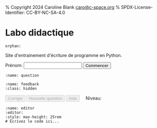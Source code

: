 % Copyright 2024 Caroline Blank <caro@c-space.org>
% SPDX-License-Identifier: CC-BY-NC-SA-4.0

# Labo didactique

```{metadata}
orphan:
```

<style>
#question pre,
#feedback pre {
    white-space: pre-wrap;
}
#level {
    margin-left: 1rem;
}
</style>

<script type="module">
import {bearerAuthorization, domLoaded, fetchJson, text, toBase64} from '../_static/tdoc/core.js';
import {decryptSecret, pageKey, random} from '../_static/tdoc/crypto.js';
import {findEditor} from '../_static/tdoc/editor.js';

// Créé la clé des secrets pour les APIs.
const key = await pageKey('key', 'nMHqoWnA0tvA');

// Décrypte les informations d'identification pour l'API de logging.
const storeUrl = tdoc.store_url || `${location.origin}/*store`;
const storeToken = await decryptSecret(key, {
    iv: 'vgVd4UDZlHfcA99C',
    data: 'iZm48UGgU0I/H3tP4W4ytR1SGZQ0RDGv+mNdPCAAqZGRc2mK8/DEVttoAZ9f3mEo',
});
const session = await toBase64(await random(18));

// Décrypte les informations d'identification pour l'API de chat.
const completionsURL =
    "https://im-api.proxy.c-space.net/1/ai/782/openai/chat/completions";
const compToken = await decryptSecret(key, {
    iv: 'WhVOIKndPgFcQp8x',
    data: 'cB2+NNx58sdf5faBu+65lYUit6U2HDWA9Tt110nr+NsHxCc/T9Ael+FrE1qmylZQfB' +
          'isbrRRQg46vAZL76Rk0cGAdWM43A82YImq59xOk5el2EMsRi2VIyVXOswoJbNQ',
});

let conversationId = 0;
const conversation = {
    'model': 'llama3',
    'messages': [],
};

function logConversation(data) {
    return fetchJson(`${storeUrl}/log`, {
        headers: bearerAuthorization(storeToken),
        body: {
            'time': Date.now(), 'location': location.href, 'session': session,
            'data': {
                'id': conversationId,
                'name': name.value,
                'conversation': structuredClone(conversation),
                ...data,
            },
        },
    });
}

// Ajoute une question à la conversation.
async function ask(action, attrs, prompt) {
    conversation['messages'].push({'content': prompt, 'role': 'user'});
    try {
        const resp = await fetchJson(completionsURL, {
            headers: bearerAuthorization(compToken),
            body: conversation,
        });
        const msg = resp['choices'][0]['message'];
        conversation['messages'].push(msg);
        logConversation({
            'type': 'response', 'action': action, ...attrs,
            'level': level, 'score': score,
        });
        return msg['content'];
    } catch (e) {
        logConversation({
            'type': 'error', 'action': action, ...attrs,
            'level': level, 'score': score,
            'error': e.toString(),
        });
        throw e;
    }
}

let level = 0;
let score = 0;
const examples = [[`\
Écrivez le programme Python qui correspond à l'algorithme suivant:
Demandez à l'utilisateur la longueur d'un rectangle. Sa largeur mesure 14.5.
Calculez et affichez l'aire du rectangle.
`, `\
Demandez à l'utilisateur une valeur.
Pas de calcul avec des cercles. Pas d'exercice avec des notes.
Un énoncé simple avec un seul calcul à effectuer.
Il ne doit pas y avoir de if, seulement un calcul simple.`,
    ], [`\
Écrivez le programme Python qui correspond à l'algorithme suivant:
Demandez l'âge à l'utilisateur.
S'il a 18 ans et plus, affichez qu'il est majeur, sinon affichez qu'il est \
mineur.
`, `\
Il ne doit contenir qu'un if et un else. La valeur utile pour le if doit être \
indiquée. Considérer que la valeur entrée par l'utilisateur est valide`,
    ], [`\
Écrivez le programme Python qui correspond à l'algorithme suivant:
Demandez l'âge à l'utilisateur.
S'il a moins de 16, affichez qu'il n'a pas le droit de boire d'alcool.
S'il a 16 ans et moins de 18 ans, affichez qu'il a le droit de boire du vin et \
de la bière.
Sinon affichez qu'il a le droit de boire de l'alcool.
`, `\
Il doit contenir un elif. Les valeurs utiles pour les if, elif et else, \
doivent être indiquée en précisant si c'est strictement ou inclu. Considérer \
que la valeur entrée par l'utilisateur est valide. \
Pas de calcul à faire, juste afficher du texte.`,
    ], [`\
Écrivez le programme Python qui correspond à l'algorithme suivant:
Initialisez une variable compte_a_rebours à 10.
Tant que compte_a_rebours est plus grand que 0, affichez la valeur de \
compte_a_rebours.
Soustraire 1 à compte_a_rebours.
Affichez 'BOOM'.
`, `\
Utilisez une boucle while. Pas de demande à l'utilisateur. Pas de listes. Pas \
de calcul aléatoire avec le module random. Ne pas utiliser d'exemple avec des \
notes.`,
    ], [`\
Écrivez le programme Python qui correspond à l'un des algorithmes suivants:
Affichez les nombres de 0 à 50 (inclus).
`, `\
Utiliser for i in range(n) avec un seul paramètre. Ne pas demander d'afficher \
des lettres. Doit générer une suite des nombres entiers qui se suivent. Les \
valeurs de début et fin ne doivent pas être les mêmes.`,
]];

await domLoaded;

const name = document.querySelector('#name');

const nameKey = 't-doc:firstName'
let mistakeMade = false;
let firstName = localStorage.getItem(nameKey);
if (firstName !== null) name.setAttribute('value', firstName);

const question = document.querySelector('#question pre');
const feedback = document.querySelector('#feedback');

const correct = document.querySelector('#correct');
const newQuestion = document.querySelector('#new-question');
const help = document.querySelector('#help');
const levelNum = document.querySelector('#levelNum');

// Exécute une fonction en bloquant les boutons.
async function blocking(fn) {
    correct.disabled = newQuestion.disabled = help.disabled = true;
    try {
        return await fn();
    } finally {
        correct.disabled = newQuestion.disabled = help.disabled = false;
    }
}

// Génère une nouvelle question.
async function generateQuestion() {
    levelNum.textContent = `${level + 1}`;
    question.replaceChildren(text("Génération d'une nouvelle question..."));
    const [ex, constraint] = examples[level];
    const q = await ask('new', {}, `\
Génère un autre exercice du même genre que l'exemple donné ci-dessous sans \
mentionner la condition dans l'énoncé, mais sois créatif ou pas. L'énoncé doit \
avoir du sens. Utilise des CHF à la place des euros. Si l'exercice parle de \
note de l'élève considérer des notes entre 0 et 6 au dixième.

Cet exercice doit suivre la condition suivante: ${constraint}
Transmettre juste l'énoncé de l'exercice sans la solution et autres \
commentaires.
Ne pas résoudre l'exercice et ne pas donner d'exemple.
Ne pas donner les conditions.

Exemple:
${ex}`);
    feedback.classList.add('hidden');
    question.replaceChildren(text(q));
}

commencer.addEventListener('click', async () => {
    await generateQuestion();
    correct.disabled = newQuestion.disabled = help.disabled = false;
    commencer.disabled = name.disabled = true;
    localStorage.setItem(nameKey, name.value);
});

correct.addEventListener('click', async () => {
    await blocking(async () => {
        // Obtient le code de l'utilisateur à partir de l'éditeur.
        const editor = findEditor(document.querySelector('#editor'));
        const code = editor.state.doc.toString();

        // Demande la correction de la réponse.
        const fb = await ask('correct', {'code': code}, `\
Vérifie si le code suivant correspond à l'énoncé.
Sans s'occuper de la gestion des erreurs et des fautes d'orthographe, vérifie \
si le code contient des erreurs de syntaxe, d'exécution ou de logique.

S'il n'y a pas d'erreur et que le code est ou semble correct, renvoie \
seulement ok et rien d'autre.
S'il y a des erreurs, explique-les sans afficher de code python.

Si une valeur est demandée à l'utilisateur et que c'est toujours un nombre \
entier comme un âge, vérifiez que la valeur a été convertie en entier par \
int() et pas en float. Si c'est un nombre à virgule comme une note ou un \
montant, la conversion doit se faire avec float().
Si un cas a été traité dans le if, par exemple if a < 4, il n'est pas \
nécessaire d'écrire elif 4 <= a < 7, a <7 est suffisant, car le cas où 4 est \
plus petit que 4 a déjà été traité dans le if. Idem pour le else, ce n'est \
donc pas une erreur.
5.0 et 5 sont le même nombre, ce n'est donc pas une erreur.
Dans la boucle for i in range(n), la boucle s'effectue de 0 à (n-1).
Dans la boucle for i in range(m, n), la boucle s'effectue de m à (n-1).

Le code commence ici:

${code.replace('await input_line', 'input')}
`);
        if (fb === "ok") {
            feedback.querySelector('pre').replaceChildren("Correct!");
            feedback.classList.remove('hidden');
            if (!mistakeMade) {
                score += 1;
                level = Math.floor(score / 2);
                if (score % 2 == 0) {
                    conversation['messages'] = [];
                    conversationId += 1;
                }
            }
            if (level >= examples.length) {
                question.replaceChildren(text("Bravo, tu as terminé!"));
                return;
            }
            mistakeMade = false;
            await generateQuestion();
        } else {
            mistakeMade = true;
            feedback.querySelector('pre').replaceChildren(text(fb));
            feedback.classList.remove('hidden');
        }
    });
    if (level >= examples.length) {
        newQuestion.disabled = correct.disabled = help.disabled = true;
    }
});

newQuestion.addEventListener('click', async () => {
    await blocking(async () => {
        feedback.classList.add('hidden');
        await generateQuestion();
    });
});

help.addEventListener('click', async () => {
    await blocking(async () => {
        // Obtient le code de l'utilisateur à partir de l'éditeur.
        const editor = findEditor(document.querySelector('#editor'));
        const code = editor.state.doc.toString();

        // Demande la solution de l'exercice.
        const helpResp = await ask('help', {'code': code}, `\
Donne la solution de l'exercice en expliquant comment faire sans mentionner la \
condition.
`);
        feedback.querySelector('pre').replaceChildren(text(helpResp));
        feedback.classList.remove('hidden');

    });
    correct.disabled = true;
});
</script>

Site d'entrainement d'écriture de programme en Python.

<label for="name">Prénom:</label>
<input type="text" id="name" size="20"/>
<button id="commencer" class="tdoc-button">Commencer</button>

```{code-block} text
:name: question
```

```{code-block} text
:name: feedback
:class: hidden
```

<button id="correct" class="tdoc-button" disabled>Corriger</button>
<button id="new-question" class="tdoc-button" disabled>Nouvelle question</button>
<button id="help" class="tdoc-button" disabled>Aide</button>
<span id="level">Niveau: <span id="levelNum"></span></span>

```{exec} python
:name: editor
:editor:
:style: max-height: 25rem
# Écrivez le code ici...
```
